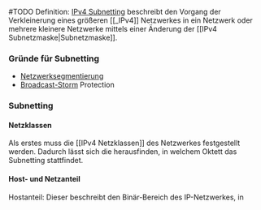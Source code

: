 #TODO
Definition: [IPv4 Subnetting](https://de.wikipedia.org/wiki/Netzmaske#IPv4) beschreibt den Vorgang der Verkleinerung eines größeren [[_IPv4]] Netzwerkes in ein Netzwerk oder mehrere kleinere Netzwerke mittels einer Änderung der [[IPv4 Subnetzmaske|Subnetzmaske]].
### Gründe für Subnetting
- [Netzwerksegmentierung](https://de.wikipedia.org/wiki/Segment_(Netzwerk))
- [Broadcast-Storm](https://de.wikipedia.org/wiki/Broadcast-Sturm) Protection

### Subnetting
#### Netzklassen
Als erstes muss die [[IPv4 Netzklassen]] des Netzwerkes festgestellt werden. Dadurch lässt sich die herausfinden, in welchem Oktett das Subnetting stattfindet. 
#### Host- und Netzanteil
Hostanteil:
Dieser beschreibt den Binär-Bereich des IP-Netzwerkes, in   